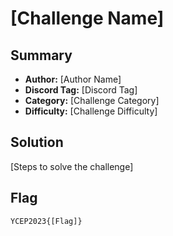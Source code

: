 [Challenge Name]
===

## Summary
* **Author:** [Author Name]
* **Discord Tag:** [Discord Tag]
* **Category:** [Challenge Category]
* **Difficulty:** [Challenge Difficulty]

## Solution
[Steps to solve the challenge]

## Flag
```
YCEP2023{[Flag]}
```
